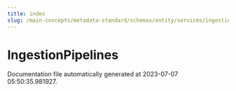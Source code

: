 ```yaml
---
title: index
slug: /main-concepts/metadata-standard/schemas/entity/services/ingestionpipelines
---
```


# IngestionPipelines

Documentation file automatically generated at 2023-07-07 05:50:35.981927.
